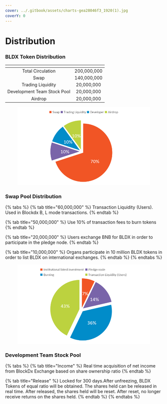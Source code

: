 ```yaml
---
cover: ../.gitbook/assets/charts-gea28046f3_1920(1).jpg
coverY: 0
---
```


# Distribution

### BLDX Token Distribution

<table data-view="cards"><thead><tr><th align="center"></th><th align="center"></th></tr></thead><tbody><tr><td align="center">Total Circulation</td><td align="center">200,000,000</td></tr><tr><td align="center">Swap</td><td align="center">140,000,000</td></tr><tr><td align="center">Trading Liquidity</td><td align="center">20,000,000</td></tr><tr><td align="center">Development Team Stock Pool</td><td align="center">20,000,000</td></tr><tr><td align="center">Airdrop</td><td align="center">20,000,000</td></tr></tbody></table>

<figure><img src="../.gitbook/assets/代币分布.png" alt=""><figcaption></figcaption></figure>

### Swap Pool Distribution

{% tabs %}
{% tab title="60,000,000" %}
Transaction Liquidity (Users). Used in Blockdx B, L mode transactions.
{% endtab %}

{% tab title="50,000,000" %}
Use 10% of transaction fees to burn tokens
{% endtab %}

{% tab title="20,000,000" %}
Users exchange BNB for BLDX in order to participate in the pledge node.
{% endtab %}

{% tab title="10,000,000" %}
Organs participate in 10 million BLDX tokens in order to list BLDX on international exchanges.
{% endtab %}
{% endtabs %}

<figure><img src="../.gitbook/assets/스왑분배.png" alt=""><figcaption></figcaption></figure>

### Development Team Stock Pool

{% tabs %}
{% tab title="Income" %}
Real time acquisition of net income from BlockDx Exchange based on share ownership ratio
{% endtab %}

{% tab title="Release" %}
Locked for 300 days.After unfreezing, BLDX Tokens of equal ratio will be obtained. The shares held can be released in real time. After released, the shares held will be reset. After reset, no longer receive returns on the shares held.
{% endtab %}
{% endtabs %}
